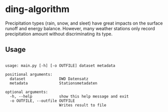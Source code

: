 # ding-algorithm

Precipitation types (rain, snow, and sleet) have great impacts on the surface runoff and energy balance. However, many weather stations only record precipitation amount without discriminating its type. 

## Usage

```

usage: main.py [-h] [-o OUTFILE] dataset metadata

positional arguments:
  dataset               DWD Datensatz
  metadata              Stationsmetadaten

optional arguments:
  -h, --help            show this help message and exit
  -o OUTFILE, --outfile OUTFILE
                        Writes result to file
                        
```
